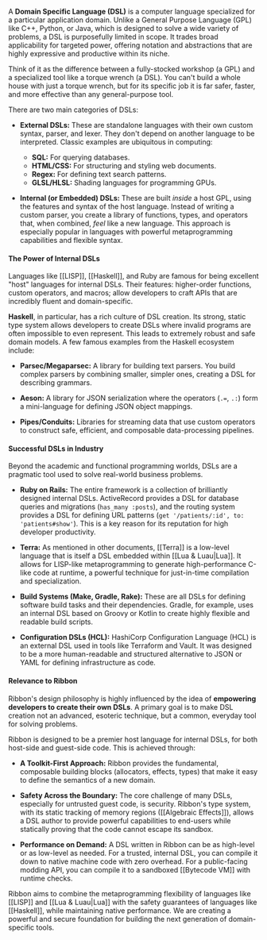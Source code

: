 A **Domain Specific Language (DSL)** is a computer language specialized for a
particular application domain. Unlike a General Purpose Language (GPL) like C++,
Python, or Java, which is designed to solve a wide variety of problems, a DSL is
purposefully limited in scope. It trades broad applicability for targeted power,
offering notation and abstractions that are highly expressive and productive
within its niche.

Think of it as the difference between a fully-stocked workshop (a GPL) and a
specialized tool like a torque wrench (a DSL). You can't build a whole house
with just a torque wrench, but for its specific job it is far safer, faster, and
more effective than any general-purpose tool.

There are two main categories of DSLs:

- **External DSLs:** These are standalone languages with their own custom
  syntax, parser, and lexer. They don't depend on another language to be
  interpreted. Classic examples are ubiquitous in computing:
  
    * **SQL:** For querying databases.
    * **HTML/CSS:** For structuring and styling web documents.
    * **Regex:** For defining text search patterns.
    * **GLSL/HLSL:** Shading languages for programming GPUs.

- **Internal (or Embedded) DSLs:** These are built *inside* a host GPL, using
  the features and syntax of the host language. Instead of writing a custom
  parser, you create a library of functions, types, and operators that, when
  combined, *feel* like a new language. This approach is especially popular in
  languages with powerful metaprogramming capabilities and flexible syntax.

#### The Power of Internal DSLs

Languages like [[LISP]], [[Haskell]], and Ruby are famous for being excellent
"host" languages for internal DSLs. Their features: higher-order
functions, custom operators, and macros; allow developers to craft APIs that are
incredibly fluent and domain-specific.

**Haskell**, in particular, has a rich culture of DSL creation. Its strong,
static type system allows developers to create DSLs where invalid programs are
often impossible to even represent. This leads to extremely robust and safe
domain models. A few famous examples from the Haskell ecosystem include:

- **Parsec/Megaparsec:** A library for building text parsers. You build complex
  parsers by combining smaller, simpler ones, creating a DSL for describing
  grammars.

- **Aeson:** A library for JSON serialization where the operators (`.=`, `.:`)
  form a mini-language for defining JSON object mappings.

- **Pipes/Conduits:** Libraries for streaming data that use custom operators to
  construct safe, efficient, and composable data-processing pipelines.

#### Successful DSLs in Industry

Beyond the academic and functional programming worlds, DSLs are a pragmatic tool
used to solve real-world business problems.

- **Ruby on Rails:** The entire framework is a collection of brilliantly
  designed internal DSLs. ActiveRecord provides a DSL for database queries and
  migrations (`has_many :posts`), and the routing system provides a DSL for
  defining URL patterns (`get '/patients/:id', to: 'patients#show'`). This is a
  key reason for its reputation for high developer productivity.

- **Terra:** As mentioned in other documents, [[Terra]] is a low-level language
  that is itself a DSL embedded within [[Lua & Luau|Lua]]. It allows for
  LISP-like metaprogramming to generate high-performance C-like code at runtime,
  a powerful technique for just-in-time compilation and specialization.

- **Build Systems (Make, Gradle, Rake):** These are all DSLs for defining
  software build tasks and their dependencies. Gradle, for example, uses an
  internal DSL based on Groovy or Kotlin to create highly flexible and readable
  build scripts.

- **Configuration DSLs (HCL):** HashiCorp Configuration Language (HCL) is an
  external DSL used in tools like Terraform and Vault. It was designed to be a
  more human-readable and structured alternative to JSON or YAML for defining
  infrastructure as code.

#### Relevance to Ribbon

Ribbon's design philosophy is highly influenced by the idea of **empowering
developers to create their own DSLs**. A primary goal is to make DSL creation
not an advanced, esoteric technique, but a common, everyday tool for solving
problems.

Ribbon is designed to be a premier host language for internal DSLs, for both
host-side and guest-side code. This is achieved through:

- **A Toolkit-First Approach:** Ribbon provides the fundamental, composable
  building blocks (allocators, effects, types) that make it easy to define the
  semantics of a new domain.
  
- **Safety Across the Boundary:** The core challenge of many DSLs, especially
  for untrusted guest code, is security. Ribbon's type system, with its static
  tracking of memory regions ([[Algebraic Effects]]), allows a DSL author to
  provide powerful capabilities to end-users while statically proving that the
  code cannot escape its sandbox.

- **Performance on Demand:** A DSL written in Ribbon can be as high-level or as
  low-level as needed. For a trusted, internal DSL, you can compile it down to
  native machine code with zero overhead. For a public-facing modding API, you
  can compile it to a sandboxed [[Bytecode VM]] with runtime checks.

Ribbon aims to combine the metaprogramming flexibility of languages
like [[LISP]] and [[Lua & Luau|Lua]] with the safety guarantees of languages
like [[Haskell]], while maintaining native performance. We are creating a
powerful and secure foundation for building the next generation of
domain-specific tools.
